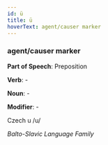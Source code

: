 ```yaml
---
id: ü
title: ü
hoverText: agent/causer marker
---
```


### agent/causer marker

**Part of Speech**: Preposition

**Verb**: -

**Noun**: -

**Modifier**: -

Czech u /u/

*Balto-Slavic Language Family*